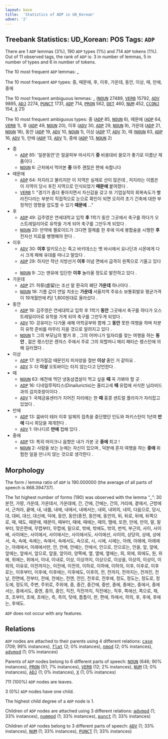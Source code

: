 ```yaml
---
layout: base
title:  'Statistics of ADP in UD_Korean'
udver: '2'
---
```


## Treebank Statistics: UD_Korean: POS Tags: `ADP`

There are 1 `ADP` lemmas (3%), 190 `ADP` types (1%) and 714 `ADP` tokens (1%).
Out of 11 observed tags, the rank of `ADP` is: 3 in number of lemmas, 5 in number of types and 6 in number of tokens.

The 10 most frequent `ADP` lemmas: _

The 10 most frequent `ADP` types:  중, 때문에, 후, 이후, 가운데, 동안, 이상, 때, 만에, 중에

The 10 most frequent ambiguous lemmas: _ (<tt><a href="ko-pos-NOUN.html">NOUN</a></tt> 27489, <tt><a href="ko-pos-VERB.html">VERB</a></tt> 15792, <tt><a href="ko-pos-ADV.html">ADV</a></tt> 9895, <tt><a href="ko-pos-ADJ.html">ADJ</a></tt> 2274, <tt><a href="ko-pos-PUNCT.html">PUNCT</a></tt> 1731, <tt><a href="ko-pos-ADP.html">ADP</a></tt> 714, <tt><a href="ko-pos-PRON.html">PRON</a></tt> 562, <tt><a href="ko-pos-DET.html">DET</a></tt> 460, <tt><a href="ko-pos-NUM.html">NUM</a></tt> 452, <tt><a href="ko-pos-CCONJ.html">CCONJ</a></tt> 154, <tt><a href="ko-pos-X.html">X</a></tt> 21)

The 10 most frequent ambiguous types:  중 (<tt><a href="ko-pos-ADP.html">ADP</a></tt> 85, <tt><a href="ko-pos-NOUN.html">NOUN</a></tt> 6), 때문에 (<tt><a href="ko-pos-ADP.html">ADP</a></tt> 64, <tt><a href="ko-pos-VERB.html">VERB</a></tt> 1), 후 (<tt><a href="ko-pos-ADP.html">ADP</a></tt> 49, <tt><a href="ko-pos-NOUN.html">NOUN</a></tt> 20), 이후 (<tt><a href="ko-pos-ADV.html">ADV</a></tt> 30, <tt><a href="ko-pos-ADP.html">ADP</a></tt> 29, <tt><a href="ko-pos-NOUN.html">NOUN</a></tt> 9), 가운데 (<tt><a href="ko-pos-ADP.html">ADP</a></tt> 21, <tt><a href="ko-pos-NOUN.html">NOUN</a></tt> 18), 동안 (<tt><a href="ko-pos-ADP.html">ADP</a></tt> 19, <tt><a href="ko-pos-ADV.html">ADV</a></tt> 10, <tt><a href="ko-pos-NOUN.html">NOUN</a></tt> 1), 이상 (<tt><a href="ko-pos-ADP.html">ADP</a></tt> 17, <tt><a href="ko-pos-ADV.html">ADV</a></tt> 3), 때 (<tt><a href="ko-pos-NOUN.html">NOUN</a></tt> 63, <tt><a href="ko-pos-ADP.html">ADP</a></tt> 16, <tt><a href="ko-pos-ADV.html">ADV</a></tt> 1), 만에 (<tt><a href="ko-pos-ADP.html">ADP</a></tt> 13, <tt><a href="ko-pos-ADV.html">ADV</a></tt> 1), 중에 (<tt><a href="ko-pos-ADP.html">ADP</a></tt> 13, <tt><a href="ko-pos-NOUN.html">NOUN</a></tt> 2)


* 중
  * <tt><a href="ko-pos-ADP.html">ADP</a></tt> 85: '일분동안'은 얼굴피부 마사지기 <b>중</b> 비용대비 쓸모가 좋기로 이름난 제품이다 .
  * <tt><a href="ko-pos-NOUN.html">NOUN</a></tt> 6: 근처에서 먹어본 <b>중</b> 아주 괜찮은 편에 속합니다
* 때문에
  * <tt><a href="ko-pos-ADP.html">ADP</a></tt> 64: 저지라고 불리지만 이 지역은 실제로 산이 많은데 , 저지라는 이름은 이 지역이 당시 후진 지역으로 인식되었기 <b>때문에</b> 붙여졌다 .
  * <tt><a href="ko-pos-VERB.html">VERB</a></tt> 1: "경기가 좀더 좋아지면서 자신감을 갖고 또 기업실적의 회복속도가 빨라진다라는 부분이 직접적으로 눈으로 확인이 되면 오히려 초기 긴축에 대한 부정적인 영향을 압도할 수 있기 <b>때문에</b> ..."
* 후
  * <tt><a href="ko-pos-ADP.html">ADP</a></tt> 49: 김주영은 연세대학교 입학 <b>후</b> 1학기 동안 그곳에서 축구를 하다가 오스트레일리아로 유학을 가게 되어 축구를 그만두게 되었다 .
  * <tt><a href="ko-pos-NOUN.html">NOUN</a></tt> 20: 만약에 켈로이드가 크다면 절제를 한 후에 미세 봉합술을 시행한 <b>후</b> 전자선 치료를 병행해야 한다 .
* 이후
  * <tt><a href="ko-pos-ADV.html">ADV</a></tt> 30: <b>이후</b> 알키모스는 죽고 바키데스는 벳 바시에서 요나단과 시몬에게 다시 크게 패해 유대를 떠나고 말았다 .
  * <tt><a href="ko-pos-ADP.html">ADP</a></tt> 29: 하지만 작년 지방선거 <b>이후</b> 이념 면에서 급격히 왼쪽으로 기울고 있다 .
  * <tt><a href="ko-pos-NOUN.html">NOUN</a></tt> 9: 그는 맨유에 입단한 <b>이후</b> 놀라울 정도로 발전하고 있다 .
* 가운데
  * <tt><a href="ko-pos-ADP.html">ADP</a></tt> 21: 허류(虛留)는 조선 말 환곡의 폐단 <b>가운데</b> 하나이다 .
  * <tt><a href="ko-pos-NOUN.html">NOUN</a></tt> 18: 기름 값이 연일 치솟는 <b>가운데</b> 서울지역 주유소 보통휘발유 평균가격이 19개월만에 ℓ당 1,800원대로 올라섰다 .
* 동안
  * <tt><a href="ko-pos-ADP.html">ADP</a></tt> 19: 김주영은 연세대학교 입학 후 1학기 <b>동안</b> 그곳에서 축구를 하다가 오스트레일리아로 유학을 가게 되어 축구를 그만두게 되었다 .
  * <tt><a href="ko-pos-ADV.html">ADV</a></tt> 10: 강유미는 다가올 새해 어학공부와 함께 그 <b>동안</b> 못한 여행을 하며 차분히 유학 준비를 마무리 지을 것으로 알려지고 있다 .
  * <tt><a href="ko-pos-NOUN.html">NOUN</a></tt> 1: 그의 부모님의 별거 후 , 그의 어머니가 일자리를 찾는 여행을 하는 <b>동안</b> , 젊은 랭스턴은 캔자스 주에서 주로 그의 외할머니 메리 패터슨 랭스턴에 의해 길러졌다 .
* 이상
  * <tt><a href="ko-pos-ADP.html">ADP</a></tt> 17: 원가절감 때문인지 피자양을 절반 <b>이상</b> 줄인 거 같아요 .
  * <tt><a href="ko-pos-ADV.html">ADV</a></tt> 3: 더 <b>이상</b> 오토바이는 타지 않는다고 단언한다 .
* 때
  * <tt><a href="ko-pos-NOUN.html">NOUN</a></tt> 63: 예전에 먹던 냉동삼겹살이 먹고 싶을 <b>때</b> 꼭 가봐야 할 곳 .
  * <tt><a href="ko-pos-ADP.html">ADP</a></tt> 16: 디네일루릭티스(Dinailurictis)는 올리고세 <b>때</b> 유럽에 서식한 님라비드과의 검치호랑이이다 .
  * <tt><a href="ko-pos-ADV.html">ADV</a></tt> 1: 국제금융센터가 지어진 자리에는 한 <b>때</b> 홍콩 센트럴 플라자가 자리잡고 있었다 .
* 만에
  * <tt><a href="ko-pos-ADP.html">ADP</a></tt> 13: 뭄바이 테러 이후 일체의 접촉을 중단했던 인도와 파키스탄이 1년여 <b>만에</b> 다시 회담을 재개한다 .
  * <tt><a href="ko-pos-ADV.html">ADV</a></tt> 1: 아나디르 <b>만에</b> 접해 있다 .
* 중에
  * <tt><a href="ko-pos-ADP.html">ADP</a></tt> 13: 특히 마이크나 음향은 내가 가본 곳 <b>중에</b> 최고 !
  * <tt><a href="ko-pos-NOUN.html">NOUN</a></tt> 2: 사람을 보는 눈에는 자신이 있으며 , 덕분에 혼자 여행을 하는 <b>중에</b> 위험한 일을 만나지 않는 것으로 생각한다 .

## Morphology

The form / lemma ratio of `ADP` is 190.000000 (the average of all parts of speech is 868.394737).

The 1st highest number of forms (190) was observed with the lemma “_”: 30분전, 가량, 가운데, 가운데서, 가운데에, 간, 간에, 간에는, 간의, 거리에, 곁에서, 근방에서, 근처라, 끝에, 내, 내를, 내에, 내에서, 내에서는, 내외, 내외의, 내의, 다음으로, 당시, 대, 대비, 대신, 대신에, 덕에, 동안, 동안(종전, 동안에, 동안의, 뒤, 뒤로, 뒤에, 뒤쪽으로, 때, 때도, 때문에, 때문이, 때부터, 때에, 때에는, 때의, 땜에, 또한, 만에, 만의, 말, 말부터, 맞은편에, 무렵부터, 무렵에, 밑으로, 밖에, 밖에도, 밖의, 번씩, 부근의, 사이, 사이에, 사이에는, 사이에서, 사이에서는, 사이에서도, 사이에선, 사이의, 상당의, 상에, 상에서, 속, 속에, 속에는, 속에서, 속에서도, 속으로, 시, 시에, 시에는, 아래, 아래에, 아래에는, 아래에서, 아래에서만, 안, 안에, 안에는, 안에서, 안으로, 안으로는, 안을, 앞, 앞에, 앞에는, 앞에서, 앞으로, 앞을, 앞이라, 양쪽에, 옆, 옆에, 옆에는, 외, 외에, 외에도, 원, 위에, 위에는, 위에서, 이내, 이내로, 이상, 이상까지, 이상으로, 이상을, 이상의, 이상이, 이외의, 이유로, 이전까지는, 이전에, 이전의, 이하로, 이하에, 이하의, 이후, 이후로, 이후로는, 이후부터, 이후에, 이후에는, 이후에도, 이후의, 전, 전까지, 전까지는, 전까진, 전날, 전면에, 전부터, 전에, 전에는, 전엔, 전인, 전후로, 전후에, 정도, 정도는, 정도로, 정도에, 정도의, 주변, 주위로, 주위에, 중, 중간, 중간에, 중반, 중에, 중에는, 중에서, 중에서는, 중에서도, 중엔, 중의, 중인, 직전, 직전까지, 직전에는, 직후, 쪽에선, 쪽으로, 채, 초, 초부터, 초에, 초에는, 측, 측의, 탓에, 틈틈이, 판, 편에, 하에서, 하의, 후, 후에, 후에는, 후에도.

`ADP` does not occur with any features.


## Relations

`ADP` nodes are attached to their parents using 4 different relations: <tt><a href="ko-dep-case.html">case</a></tt> (709; 99% instances), <tt><a href="ko-dep-flat.html">flat</a></tt> (2; 0% instances), <tt><a href="ko-dep-nmod.html">nmod</a></tt> (2; 0% instances), <tt><a href="ko-dep-advmod.html">advmod</a></tt> (1; 0% instances)

Parents of `ADP` nodes belong to 6 different parts of speech: <tt><a href="ko-pos-NOUN.html">NOUN</a></tt> (646; 90% instances), <tt><a href="ko-pos-PRON.html">PRON</a></tt> (51; 7% instances), <tt><a href="ko-pos-VERB.html">VERB</a></tt> (12; 2% instances), <tt><a href="ko-pos-NUM.html">NUM</a></tt> (3; 0% instances), <tt><a href="ko-pos-ADJ.html">ADJ</a></tt> (1; 0% instances), <tt><a href="ko-pos-X.html">X</a></tt> (1; 0% instances)

711 (100%) `ADP` nodes are leaves.

3 (0%) `ADP` nodes have one child.

The highest child degree of a `ADP` node is 1.

Children of `ADP` nodes are attached using 3 different relations: <tt><a href="ko-dep-advmod.html">advmod</a></tt> (1; 33% instances), <tt><a href="ko-dep-nummod.html">nummod</a></tt> (1; 33% instances), <tt><a href="ko-dep-punct.html">punct</a></tt> (1; 33% instances)

Children of `ADP` nodes belong to 3 different parts of speech: <tt><a href="ko-pos-ADV.html">ADV</a></tt> (1; 33% instances), <tt><a href="ko-pos-NUM.html">NUM</a></tt> (1; 33% instances), <tt><a href="ko-pos-PUNCT.html">PUNCT</a></tt> (1; 33% instances)

